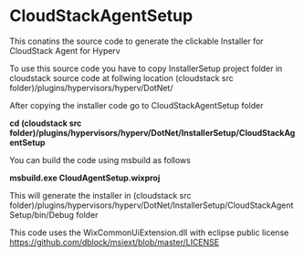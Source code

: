 CloudStackAgentSetup
====================

This conatins the source code to generate the clickable Installer for CloudStack Agent for Hyperv

To use this source code you have to copy InstallerSetup project folder in cloudstack source code at follwing location
(cloudstack src folder)/plugins/hypervisors/hyperv/DotNet/

After copying the installer code go to CloudStackAgentSetup folder

**cd (cloudstack src folder)/plugins/hypervisors/hyperv/DotNet/InstallerSetup/CloudStackAgentSetup**

You can build the code using msbuild as follows 

**msbuild.exe  CloudAgentSetup.wixproj**

This will generate the installer in (cloudstack src folder)/plugins/hypervisors/hyperv/DotNet/InstallerSetup/CloudStackAgentSetup/bin/Debug folder

This code uses the WixCommonUiExtension.dll with eclipse public license https://github.com/dblock/msiext/blob/master/LICENSE
